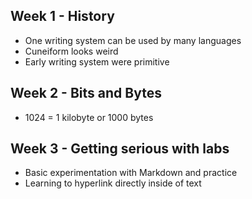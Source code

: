 ## Week 1 - History
- One writing system can be used by many languages
- Cuneiform looks weird
- Early writing system were primitive

## Week 2 - Bits and Bytes
- 1024 = 1 kilobyte or 1000 bytes

## Week 3 - Getting serious with labs
- Basic experimentation with Markdown and practice
- Learning to hyperlink directly inside of text
